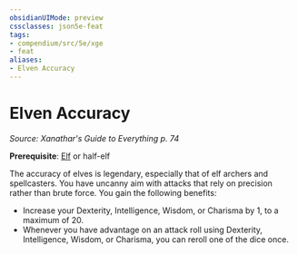 ```yaml
---
obsidianUIMode: preview
cssclasses: json5e-feat
tags:
- compendium/src/5e/xge
- feat
aliases:
- Elven Accuracy
---
```

# Elven Accuracy
*Source: Xanathar's Guide to Everything p. 74*  

**Prerequisite**: [Elf](/3-Mechanics/CLI/races/elf-xphb.md) or half-elf

The accuracy of elves is legendary, especially that of elf archers and spellcasters. You have uncanny aim with attacks that rely on precision rather than brute force. You gain the following benefits:

- Increase your Dexterity, Intelligence, Wisdom, or Charisma by 1, to a maximum of 20.  
- Whenever you have advantage on an attack roll using Dexterity, Intelligence, Wisdom, or Charisma, you can reroll one of the dice once.